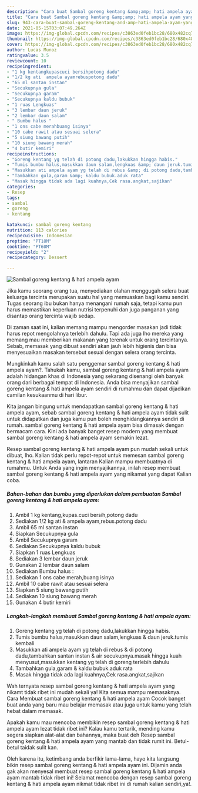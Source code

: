 ```yaml
---
description: "Cara buat Sambal goreng kentang &amp;amp; hati ampela ayam yang enak Untuk Jualan"
title: "Cara buat Sambal goreng kentang &amp;amp; hati ampela ayam yang enak Untuk Jualan"
slug: 943-cara-buat-sambal-goreng-kentang-and-amp-hati-ampela-ayam-yang-enak-untuk-jualan
date: 2021-05-15T03:07:49.264Z
image: https://img-global.cpcdn.com/recipes/c3863ed0feb1bc28/680x482cq70/sambal-goreng-kentang-hati-ampela-ayam-foto-resep-utama.jpg
thumbnail: https://img-global.cpcdn.com/recipes/c3863ed0feb1bc28/680x482cq70/sambal-goreng-kentang-hati-ampela-ayam-foto-resep-utama.jpg
cover: https://img-global.cpcdn.com/recipes/c3863ed0feb1bc28/680x482cq70/sambal-goreng-kentang-hati-ampela-ayam-foto-resep-utama.jpg
author: Lucas Munoz
ratingvalue: 3.5
reviewcount: 10
recipeingredient:
- "1 kg kentangkupascuci bersihpotong dadu"
- "1/2 kg ati  ampela ayamrebuspotong dadu"
- "65 ml santan instan"
- "Secukupnya gula"
- "Secukupnya garam"
- "Secukupnya kaldu bubuk"
- "1 ruas Lengkuas"
- "3 lembar daun jeruk"
- "2 lembar daun salam"
- " Bumbu halus "
- "1 ons cabe merahbuang isinya"
- "10 cabe rawit atau sesuai selera"
- "5 siung bawang putih"
- "10 siung bawang merah"
- "4 butir kemiri"
recipeinstructions:
- "Goreng kentang yg telah di potong dadu,lakukkan hingga habis."
- "Tumis bumbu halus,masukkan daun salam,lengkuas &amp; daun jeruk.tumis kembali"
- "Masukkan ati ampela ayam yg telah di rebus &amp; di potong dadu,tambahkan santan instan &amp; air secukupnya.masak hingga kuah menyusut,masukkan kentang yg telah di goreng terlebih dahulu"
- "Tambahkan gula,garam &amp; kaldu bubuk.aduk rata"
- "Masak hingga tidak ada lagi kuahnya,Cek rasa.angkat,sajikan"
categories:
- Resep
tags:
- sambal
- goreng
- kentang

katakunci: sambal goreng kentang 
nutrition: 113 calories
recipecuisine: Indonesian
preptime: "PT18M"
cooktime: "PT60M"
recipeyield: "2"
recipecategory: Dessert

---
```



![Sambal goreng kentang &amp; hati ampela ayam](https://img-global.cpcdn.com/recipes/c3863ed0feb1bc28/680x482cq70/sambal-goreng-kentang-hati-ampela-ayam-foto-resep-utama.jpg)

Jika kamu seorang orang tua, menyediakan olahan menggugah selera buat keluarga tercinta merupakan suatu hal yang memuaskan bagi kamu sendiri. Tugas seorang ibu bukan hanya menangani rumah saja, tetapi kamu pun harus memastikan keperluan nutrisi terpenuhi dan juga panganan yang disantap orang tercinta wajib sedap.

Di zaman  saat ini, kalian memang mampu mengorder masakan jadi tidak harus repot mengolahnya terlebih dahulu. Tapi ada juga lho mereka yang memang mau memberikan makanan yang terenak untuk orang tercintanya. Sebab, memasak yang dibuat sendiri akan jauh lebih higienis dan bisa menyesuaikan masakan tersebut sesuai dengan selera orang tercinta. 



Mungkinkah kamu salah satu penggemar sambal goreng kentang &amp; hati ampela ayam?. Tahukah kamu, sambal goreng kentang &amp; hati ampela ayam adalah hidangan khas di Indonesia yang sekarang disenangi oleh banyak orang dari berbagai tempat di Indonesia. Anda bisa menyajikan sambal goreng kentang &amp; hati ampela ayam sendiri di rumahmu dan dapat dijadikan camilan kesukaanmu di hari libur.

Kita jangan bingung untuk mendapatkan sambal goreng kentang &amp; hati ampela ayam, sebab sambal goreng kentang &amp; hati ampela ayam tidak sulit untuk didapatkan dan juga kamu pun boleh menghidangkannya sendiri di rumah. sambal goreng kentang &amp; hati ampela ayam bisa dimasak dengan bermacam cara. Kini ada banyak banget resep modern yang membuat sambal goreng kentang &amp; hati ampela ayam semakin lezat.

Resep sambal goreng kentang &amp; hati ampela ayam pun mudah sekali untuk dibuat, lho. Kalian tidak perlu repot-repot untuk memesan sambal goreng kentang &amp; hati ampela ayam, lantaran Kalian mampu membuatnya di rumahmu. Untuk Anda yang ingin menyajikannya, inilah resep membuat sambal goreng kentang &amp; hati ampela ayam yang nikamat yang dapat Kalian coba.

<!--inarticleads1-->

##### Bahan-bahan dan bumbu yang diperlukan dalam pembuatan Sambal goreng kentang &amp; hati ampela ayam:

1. Ambil 1 kg kentang,kupas.cuci bersih,potong dadu
1. Sediakan 1/2 kg ati &amp; ampela ayam,rebus.potong dadu
1. Ambil 65 ml santan instan
1. Siapkan Secukupnya gula
1. Ambil Secukupnya garam
1. Sediakan Secukupnya kaldu bubuk
1. Siapkan 1 ruas Lengkuas
1. Sediakan 3 lembar daun jeruk
1. Gunakan 2 lembar daun salam
1. Sediakan  Bumbu halus :
1. Sediakan 1 ons cabe merah,buang isinya
1. Ambil 10 cabe rawit atau sesuai selera
1. Siapkan 5 siung bawang putih
1. Sediakan 10 siung bawang merah
1. Gunakan 4 butir kemiri




<!--inarticleads2-->

##### Langkah-langkah membuat Sambal goreng kentang &amp; hati ampela ayam:

1. Goreng kentang yg telah di potong dadu,lakukkan hingga habis.
1. Tumis bumbu halus,masukkan daun salam,lengkuas &amp; daun jeruk.tumis kembali
1. Masukkan ati ampela ayam yg telah di rebus &amp; di potong dadu,tambahkan santan instan &amp; air secukupnya.masak hingga kuah menyusut,masukkan kentang yg telah di goreng terlebih dahulu
1. Tambahkan gula,garam &amp; kaldu bubuk.aduk rata
1. Masak hingga tidak ada lagi kuahnya,Cek rasa.angkat,sajikan




Wah ternyata resep sambal goreng kentang &amp; hati ampela ayam yang nikamt tidak ribet ini mudah sekali ya! Kita semua mampu memasaknya. Cara Membuat sambal goreng kentang &amp; hati ampela ayam Cocok banget buat anda yang baru mau belajar memasak atau juga untuk kamu yang telah hebat dalam memasak.

Apakah kamu mau mencoba membikin resep sambal goreng kentang &amp; hati ampela ayam lezat tidak ribet ini? Kalau kamu tertarik, mending kamu segera siapkan alat-alat dan bahannya, maka buat deh Resep sambal goreng kentang &amp; hati ampela ayam yang mantab dan tidak rumit ini. Betul-betul taidak sulit kan. 

Oleh karena itu, ketimbang anda berfikir lama-lama, hayo kita langsung bikin resep sambal goreng kentang &amp; hati ampela ayam ini. Dijamin anda gak akan menyesal membuat resep sambal goreng kentang &amp; hati ampela ayam mantab tidak ribet ini! Selamat mencoba dengan resep sambal goreng kentang &amp; hati ampela ayam nikmat tidak ribet ini di rumah kalian sendiri,ya!.

